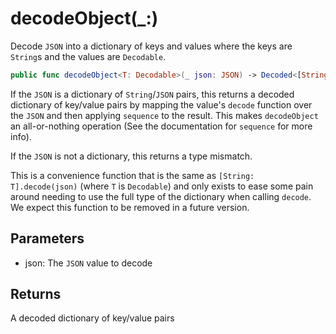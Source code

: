 # decodeObject(\_:)

Decode `JSON` into a dictionary of keys and values where the keys are
`String`s and the values are `Decodable`.

``` swift
public func decodeObject<T: Decodable>(_ json: JSON) -> Decoded<[String: T]> where T.DecodedType == T 
```

If the `JSON` is a dictionary of `String`/`JSON` pairs, this returns a
decoded dictionary of key/value pairs by mapping the value's `decode`
function over the `JSON` and then applying `sequence` to the result. This
makes `decodeObject` an all-or-nothing operation (See the documentation for
`sequence` for more info).

If the `JSON` is not a dictionary, this returns a type mismatch.

This is a convenience function that is the same as `[String: T].decode(json)`
(where `T` is `Decodable`) and only exists to ease some pain around needing to
use the full type of the dictionary when calling `decode`. We expect this
function to be removed in a future version.

## Parameters

  - json: The `JSON` value to decode

## Returns

A decoded dictionary of key/value pairs
